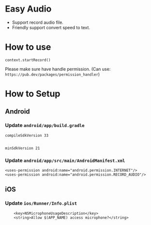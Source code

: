 # Easy Audio
+ Support record audio file.
+ Friendly support convert speed to text.

# How to use
```
context.startRecord()
```


Please make sure have handle permission. (Can use: `https://pub.dev/packages/permission_handler`)

# How to Setup
## Android

### Update `android/app/build.gradle`
```
compileSdkVersion 33

```

```

minSdkVersion 21

```

### Update `android/app/src/main/AndroidManifest.xml`

```
<uses-permission android:name="android.permission.INTERNET"/>
<uses-permission android:name="android.permission.RECORD_AUDIO"/>
```

## iOS

### Update `ios/Runner/Info.plist`

```
	<key>NSMicrophoneUsageDescription</key>
	<string>Allow $(APP_NAME) access microphone?</string>
```